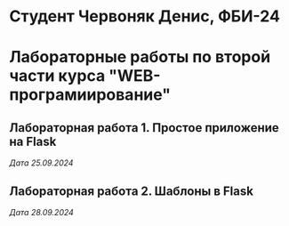 # Студент Червоняк Денис, ФБИ-24

# Лабораторные работы по второй части курса "WEB-програмиирование"

## Лабораторная работа 1. Простое приложение на Flask

*Дата 25.09.2024*

## Лабораторная работа 2.  Шаблоны в Flask

*Дата 28.09.2024*
